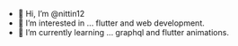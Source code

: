 - 👋 Hi, I’m @nittin12
- 👀 I’m interested in ... flutter and web development.
- 🌱 I’m currently learning ... graphql and flutter animations.


<!---
nittin12/nittin12 is a ✨ special ✨ repository because its `README.md` (this file) appears on your GitHub profile.
You can click the Preview link to take a look at your changes.
--->
